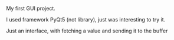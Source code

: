 My first GUI project.

I used framework PyQt5 (not library), just was interesting to try it.

Just an interface, with fetching a value and sending it to the buffer

